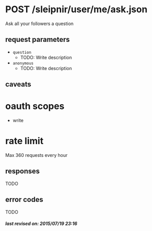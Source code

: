 # POST /sleipnir/user/me/ask.json

Ask all your followers a question

## request parameters

- `question`
  - TODO: Write description
- `anonymous`
  - TODO: Write description

## caveats

# oauth scopes

- write

# rate limit

Max 360 requests every hour

## responses

TODO

## error codes

TODO

##### last revised on: 2015/07/19 23:16
